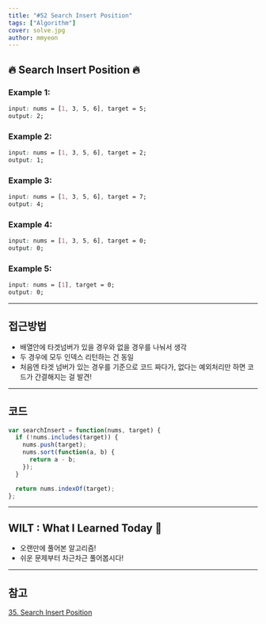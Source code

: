 ```yaml
---
title: "#52 Search Insert Position"
tags: ["Algorithm"]
cover: solve.jpg
author: mmyeon
---
```


## 🔥 Search Insert Position 🔥

### Example 1:

```css
input: nums = [1, 3, 5, 6], target = 5;
output: 2;
```

### Example 2:

```css
input: nums = [1, 3, 5, 6], target = 2;
output: 1;
```

### Example 3:

```css
input: nums = [1, 3, 5, 6], target = 7;
output: 4;
```

### Example 4:

```css
input: nums = [1, 3, 5, 6], target = 0;
output: 0;
```

### Example 5:

```css
input: nums = [1], target = 0;
output: 0;
```

---

## 접근방법

- 배열안에 타겟넘버가 있을 경우와 없을 경우를 나눠서 생각
- 두 경우에 모두 인덱스 리턴하는 건 동일
- 처음엔 타겟 넘버가 있는 경우를 기준으로 코드 짜다가, 없다는 예외처리만 하면 코드가 간결해지는 걸 발견!

---

## 코드

```js
var searchInsert = function(nums, target) {
  if (!nums.includes(target)) {
    nums.push(target);
    nums.sort(function(a, b) {
      return a - b;
    });
  }

  return nums.indexOf(target);
};
```

---

## WILT : What I Learned Today 🤔

- 오랜만에 풀어본 알고리즘!
- 쉬운 문제부터 차근차근 풀어봅시다!

---

## 참고

[35. Search Insert Position](https://leetcode.com/problems/search-insert-position/)
